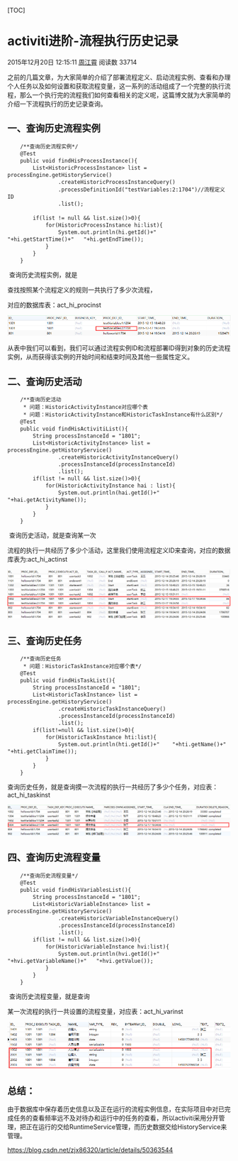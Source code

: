 [TOC]



# activiti进阶-流程执行历史记录

2015年12月20日 12:15:11 [周江霄](https://me.csdn.net/zjx86320) 阅读数 33714

​    之前的几篇文章，为大家简单的介绍了部署流程定义、启动流程实例、查看和办理个人任务以及如何设置和获取流程变量，这一系列的活动组成了一个完整的执行流程，那么一个执行完的流程我们如何查看相关的定义呢，这篇博文就为大家简单的介绍一下流程执行的历史记录查询。

## **一、查询历史流程实例**

```
	/**查询历史流程实例*/
	@Test
	public void findHisProcessInstance(){	
		List<HistoricProcessInstance> list = processEngine.getHistoryService()
				.createHistoricProcessInstanceQuery()
				.processDefinitionId("testVariables:2:1704")//流程定义ID
				.list();
		
		if(list != null && list.size()>0){
			for(HistoricProcessInstance hi:list){
				System.out.println(hi.getId()+"	  "+hi.getStartTime()+"   "+hi.getEndTime());
			}
		}
	}
```

​     查询历史流程实例，就是

查找按照某个流程定义的规则一共执行了多少次流程，

对应的数据库表：act_hi_procinst

 ![img](image-201908021141/20151220114541666.png)



​     从表中我们可以看到，我们可以通过流程实例ID和流程部署ID得到对象的历史流程实例，从而获得该实例的开始时间和结束时间及其他一些属性定义。



## **二、查询历史活动**

```
	/**查询历史活动
	 * 问题：HistoricActivityInstance对应哪个表
	 * 问题：HistoricActivityInstance和HistoricTaskInstance有什么区别*/
	@Test 
	public void findHisActivitiList(){
		String processInstanceId = "1801";
		List<HistoricActivityInstance> list = processEngine.getHistoryService()
				.createHistoricActivityInstanceQuery()
				.processInstanceId(processInstanceId)
				.list();
		if(list != null && list.size()>0){
			for(HistoricActivityInstance hai : list){
				System.out.println(hai.getId()+"  "+hai.getActivityName());
			}
		}
	}
```

​      查询历史活动，就是查询某一次

流程的执行一共经历了多少个活动，这里我们使用流程定义ID来查询，对应的数据库表为:act_hi_actinst

![img](image-201908021141/20151220115936258.png)



## **三、查询历史任务**

```
	/**查询历史任务	
	 * 问题：HistoricTaskInstance对应哪个表*/
	@Test
	public void findHisTaskList(){
		String processInstanceId = "1801";
		List<HistoricTaskInstance> list = processEngine.getHistoryService()
				.createHistoricTaskInstanceQuery()
				.processInstanceId(processInstanceId)
				.list();
		if(list!=null && list.size()>0){
			for(HistoricTaskInstance hti:list){
				System.out.println(hti.getId()+"    "+hti.getName()+"   "+hti.getClaimTime());
			}
		}
	}
```

​     查询历史任务，就是查询摸一次流程的执行一共经历了多少个任务，对应表：act_hi_taskinst

 ![img](image-201908021141/20151220120304117.png)



##      **四、查询历史流程变量**





```
	/**查询历史流程变量*/
	@Test
	public void findHisVariablesList(){
		String processInstanceId = "1801";
		List<HistoricVariableInstance> list = processEngine.getHistoryService()
				.createHistoricVariableInstanceQuery()
				.processInstanceId(processInstanceId)
				.list();
		if(list != null && list.size()>0){
			for(HistoricVariableInstance hvi:list){
				System.out.println(hvi.getId()+"    "+hvi.getVariableName()+"	"+hvi.getValue());
			}
		}
	}
```

​     查询历史流程变量，就是查询

某一次流程的执行一共设置的流程变量，对应表：act_hi_varinst

 ![img](image-201908021141/20151220121008343.png)



## **总结：**

​     由于数据库中保存着历史信息以及正在运行的流程实例信息，在实际项目中对已完成任务的查看频率远不及对待办和运行中的任务的查看，所以activiti采用分开管理，把正在运行的交给RuntimeService管理，而历史数据交给HistoryService来管理。







<https://blog.csdn.net/zjx86320/article/details/50363544>